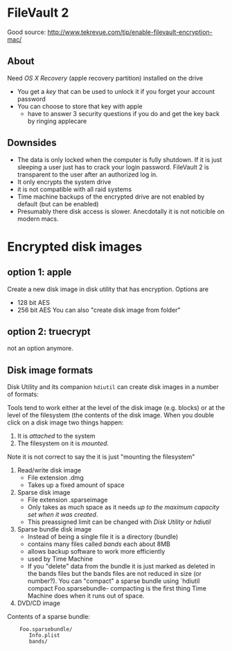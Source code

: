 # FileVault 2

Good source: http://www.tekrevue.com/tip/enable-filevault-encryption-mac/

## About

Need _OS X Recovery_ (apple recovery partition) installed on the drive

* You get a _key_ that can be used to unlock it if  you forget your account password
* You can choose to store that key with apple
    * have to answer 3 security questions if you do and get the key back by ringing applecare

## Downsides

* The data is only locked when the computer is fully shutdown. If it is just
  sleeping a user just has to crack your login password. FileVault 2 is
  transparent to the user after an authorized log in.
* It only encrypts the system drive
* it is not compatible with all raid systems
* Time machine backups of the encrypted drive are not enabled by default (but can be enabled)
* Presumably there disk access is slower. Anecdotally it is not noticible on modern macs.


# Encrypted disk images

## option 1: apple

Create a new disk image in disk utility that has encryption. Options are
* 128 bit AES
* 256 bit AES
You can also "create disk image from folder"


## option 2: truecrypt

not an option anymore.

## Disk image formats

Disk Utility and its companion `hdiutil` can create disk images in a number of formats:

Tools tend to work either at the level of the disk image (e.g. blocks) or at the level of the filesystem (the contents of the disk image. When you double click on a disk image two things happen:

1. It is _attached_ to the system
2. The filesystem on it is _mounted_.

Note it is not correct to say the it is just "mounting the filesystem"

1. Read/write disk image
    * File extension .dmg
    * Takes up a fixed amount of space
2. Sparse disk image
    * File extension .sparseimage
    * Only takes as much space as it needs _up to the maximum capacity set when it was created_.
    * This preassigned limit can be changed with _Disk Utility_ or _hdiutil_
3. Sparse bundle disk image
    * Instead of being a single file it is a directory (bundle)
    * contains many files called _bands_ each about 8MB
    * allows backup software to work more efficiently
    * used by Time Machine
    * If you "delete" data from the bundle it is just marked as deleted in the
      bands files but the bands files are not reduced in size (or number?). You
      can "compact" a sparse bundle using `hdiutil compact Foo.sparsebundle-
      compacting is the first thing Time Machine does when it runs out of
      space.
4. DVD/CD image

Contents of a sparse bundle:
```
    Foo.sparsebundle/
       Info.plist
       bands/
```
